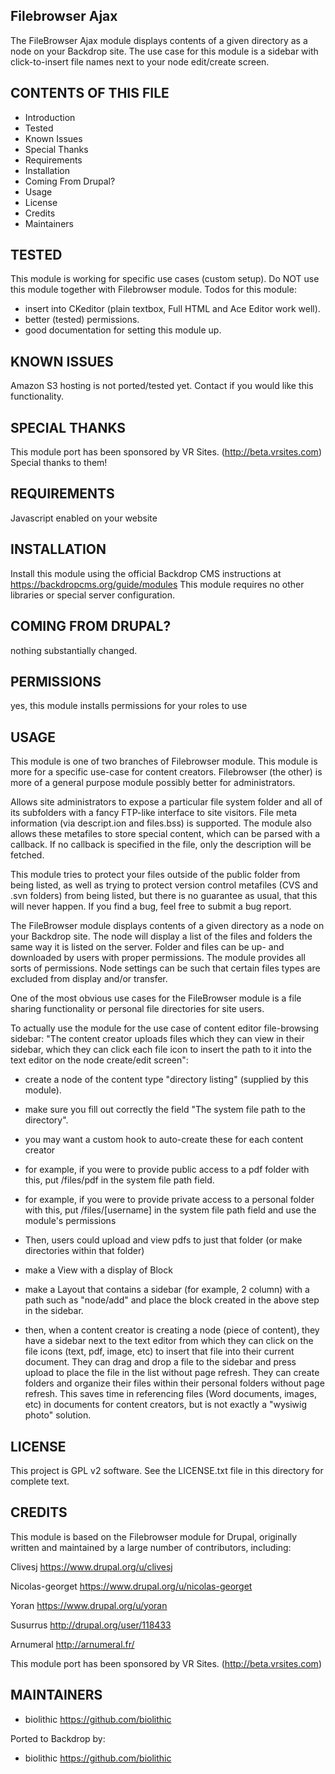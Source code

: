 Filebrowser Ajax
---------------------

The FileBrowser Ajax module displays contents of a given directory as a node on your Backdrop site.
The use case for this module is a sidebar with click-to-insert file names next to your node edit/create screen.

CONTENTS OF THIS FILE
---------------------

 - Introduction
 - Tested
 - Known Issues
 - Special Thanks
 - Requirements
 - Installation
 - Coming From Drupal?
 - Usage
 - License
 - Credits
 - Maintainers

TESTED
-----

This module is working for specific use cases (custom setup).
Do NOT use this module together with Filebrowser module.
Todos for this module:
- insert into CKeditor (plain textbox, Full HTML and Ace Editor work well).
- better (tested) permissions.
- good documentation for setting this module up.

KNOWN ISSUES
---------------------

Amazon S3 hosting is not ported/tested yet.  Contact if you would like this functionality.

SPECIAL THANKS
--------------

This module port has been sponsored by VR Sites. (http://beta.vrsites.com)  Special thanks to them!

REQUIREMENTS
------------

Javascript enabled on your website

INSTALLATION
------------

Install this module using the official Backdrop CMS instructions at https://backdropcms.org/guide/modules
This module requires no other libraries or special server configuration.

COMING FROM DRUPAL?
-------------------

nothing substantially changed.

PERMISSIONS
------------

yes, this module installs permissions for your roles to use

USAGE
-----

This module is one of two branches of Filebrowser module.
This module is more for a specific use-case for content creators.
Filebrowser (the other) is more of a general purpose module possibly better for administrators.

Allows site administrators to expose a particular file system folder and all of its subfolders with a fancy FTP-like interface to site visitors. File meta information (via descript.ion and files.bss) is supported. The module also allows these metafiles to store special content, which can be parsed with a callback. If no callback is specified in the file, only the description will be fetched.

This module tries to protect your files outside of the public folder from being listed, as well as trying to protect version control metafiles (CVS and .svn folders) from being listed, but there is no guarantee as usual, that this will never happen. If you find a bug, feel free to submit a bug report.

The FileBrowser module displays contents of a given directory as a node on your Backdrop site.  The node will display a list of the files and folders the same way it is listed on the server. Folder and files can be up- and downloaded by users with proper permissions. The module provides all sorts of permissions. Node settings can be such that certain files types are excluded from display and/or transfer.

One of the most obvious use cases for the FileBrowser module is a file sharing functionality or personal file directories for site users.

To actually use the module for the use case of content editor file-browsing sidebar:
"The content creator uploads files which they can view in their sidebar, which they can click each file icon to insert the path to it into the text editor on the node create/edit screen":

- create a node of the content type "directory listing" (supplied by this module).

- make sure you fill out correctly the field "The system file path to the directory".

- you may want a custom hook to auto-create these for each content creator

- for example, if you were to provide public access to a pdf folder with this, put /files/pdf in the system file path field.

- for example, if you were to provide private access to a personal folder with this, put /files/[username] in the system file path field and use the module's permissions

- Then, users could upload and view pdfs to just that folder (or make directories within that folder)

- make a View with a display of Block

- make a Layout that contains a sidebar (for example, 2 column) with a path such as "node/add" and place the block created in the above step in the sidebar.

- then, when a content creator is creating a node (piece of content), they have a sidebar next to the text editor from which they can click on the file icons (text, pdf, image, etc) to insert that file into their current document.  They can drag and drop a file to the sidebar and press upload to place the file in the list without page refresh.  They can create folders and organize their files within their personal folders without page refresh.  This saves time in referencing files (Word documents, images, etc) in documents for content creators, but is not exactly a "wysiwig photo" solution.

LICENSE
-------

This project is GPL v2 software. See the LICENSE.txt file in this directory for complete text.

CREDITS
-----------

This module is based on the Filebrowser module for Drupal, originally written and maintained by a large number of contributors, including:

Clivesj <https://www.drupal.org/u/clivesj>

Nicolas-georget <https://www.drupal.org/u/nicolas-georget>

Yoran <https://www.drupal.org/u/yoran>

Susurrus <http://drupal.org/user/118433>

Arnumeral <http://arnumeral.fr/>

This module port has been sponsored by VR Sites. (http://beta.vrsites.com)

MAINTAINERS
-----------

- biolithic <https://github.com/biolithic>

Ported to Backdrop by:

- biolithic <https://github.com/biolithic>
